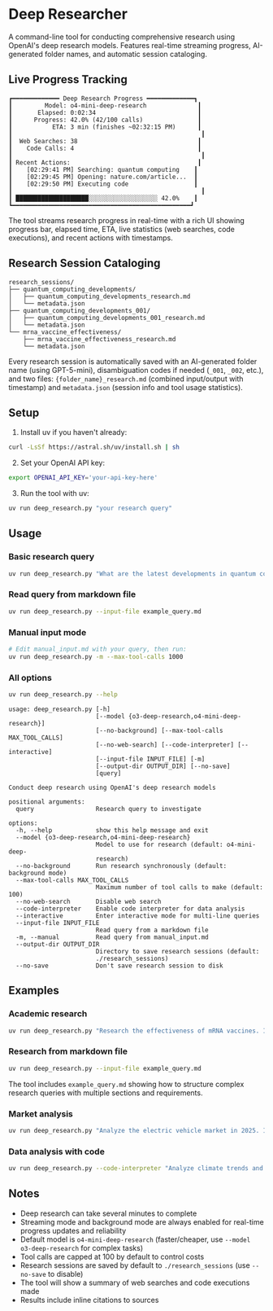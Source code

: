 # Deep Researcher

A command-line tool for conducting comprehensive research using OpenAI's deep research models. Features real-time streaming progress, AI-generated folder names, and automatic session cataloging.

## Live Progress Tracking

```
┏━━━━━━━━━━━━━ Deep Research Progress ━━━━━━━━━━━━━┓
┃         Model: o4-mini-deep-research              ┃
┃       Elapsed: 0:02:34                            ┃
┃      Progress: 42.0% (42/100 calls)               ┃
┃           ETA: 3 min (finishes ~02:32:15 PM)      ┃
┃                                                    ┃
┃  Web Searches: 38                                 ┃
┃    Code Calls: 4                                  ┃
┃                                                    ┃
┃ Recent Actions:                                   ┃
┃    [02:29:41 PM] Searching: quantum computing    ┃
┃    [02:29:45 PM] Opening: nature.com/article...  ┃
┃    [02:29:50 PM] Executing code                  ┃
┃                                                    ┃
┃ ████████████████████░░░░░░░░░░░░░░░░░░░ 42.0%    ┃
┗━━━━━━━━━━━━━━━━━━━━━━━━━━━━━━━━━━━━━━━━━━━━━━━━━┛
```

The tool streams research progress in real-time with a rich UI showing progress bar, elapsed time, ETA, live statistics (web searches, code executions), and recent actions with timestamps.

## Research Session Cataloging

```
research_sessions/
├── quantum_computing_developments/
│   ├── quantum_computing_developments_research.md
│   └── metadata.json
├── quantum_computing_developments_001/
│   ├── quantum_computing_developments_001_research.md
│   └── metadata.json
└── mrna_vaccine_effectiveness/
    ├── mrna_vaccine_effectiveness_research.md
    └── metadata.json
```

Every research session is automatically saved with an AI-generated folder name (using GPT-5-mini), disambiguation codes if needed (`_001`, `_002`, etc.), and two files: `{folder_name}_research.md` (combined input/output with timestamp) and `metadata.json` (session info and tool usage statistics).

## Setup

1. Install uv if you haven't already:
```bash
curl -LsSf https://astral.sh/uv/install.sh | sh
```

2. Set your OpenAI API key:
```bash
export OPENAI_API_KEY='your-api-key-here'
```

3. Run the tool with uv:
```bash
uv run deep_research.py "your research query"
```

## Usage

### Basic research query
```bash
uv run deep_research.py "What are the latest developments in quantum computing?"
```

### Read query from markdown file
```bash
uv run deep_research.py --input-file example_query.md
```

### Manual input mode
```bash
# Edit manual_input.md with your query, then run:
uv run deep_research.py -m --max-tool-calls 1000
```

### All options
```bash
uv run deep_research.py --help
```

```
usage: deep_research.py [-h]
                        [--model {o3-deep-research,o4-mini-deep-research}]
                        [--no-background] [--max-tool-calls MAX_TOOL_CALLS]
                        [--no-web-search] [--code-interpreter] [--interactive]
                        [--input-file INPUT_FILE] [-m]
                        [--output-dir OUTPUT_DIR] [--no-save]
                        [query]

Conduct deep research using OpenAI's deep research models

positional arguments:
  query                 Research query to investigate

options:
  -h, --help            show this help message and exit
  --model {o3-deep-research,o4-mini-deep-research}
                        Model to use for research (default: o4-mini-deep-
                        research)
  --no-background       Run research synchronously (default: background mode)
  --max-tool-calls MAX_TOOL_CALLS
                        Maximum number of tool calls to make (default: 100)
  --no-web-search       Disable web search
  --code-interpreter    Enable code interpreter for data analysis
  --interactive         Enter interactive mode for multi-line queries
  --input-file INPUT_FILE
                        Read query from a markdown file
  -m, --manual          Read query from manual_input.md
  --output-dir OUTPUT_DIR
                        Directory to save research sessions (default:
                        ./research_sessions)
  --no-save             Don't save research session to disk
```

## Examples

### Academic research
```bash
uv run deep_research.py "Research the effectiveness of mRNA vaccines. Include peer-reviewed studies, clinical trial data, and regulatory approvals."
```

### Research from markdown file
```bash
uv run deep_research.py --input-file example_query.md
```

The tool includes `example_query.md` showing how to structure complex research queries with multiple sections and requirements.

### Market analysis
```bash
uv run deep_research.py "Analyze the electric vehicle market in 2025. Include market share, sales trends, and major manufacturers."
```

### Data analysis with code
```bash
uv run deep_research.py --code-interpreter "Analyze climate trends and predict future patterns"
```

## Notes

- Deep research can take several minutes to complete
- Streaming mode and background mode are always enabled for real-time progress updates and reliability
- Default model is `o4-mini-deep-research` (faster/cheaper, use `--model o3-deep-research` for complex tasks)
- Tool calls are capped at 100 by default to control costs
- Research sessions are saved by default to `./research_sessions` (use `--no-save` to disable)
- The tool will show a summary of web searches and code executions made
- Results include inline citations to sources
